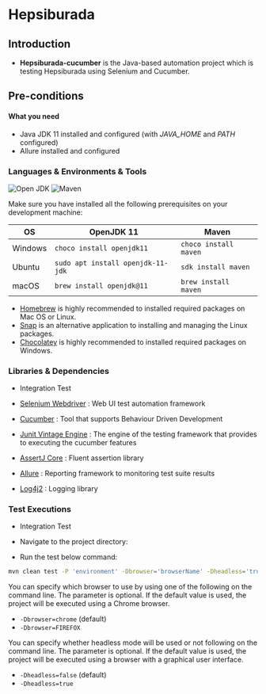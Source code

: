 # Hepsiburada

## Introduction


- **Hepsiburada-cucumber** is the Java-based automation project which is testing Hepsiburada using Selenium and Cucumber.

## Pre-conditions

#### What you need

- Java JDK 11 installed and configured (with _JAVA_HOME_ and _PATH_ configured)
- Allure installed and configured
### Languages & Environments & Tools

![Open JDK](https://img.shields.io/github/v/tag/openjdk/jdk11u?color=%23ff9800&label=openjdk%2011&logo=java&logoColor=%23ff9800&style=for-the-badge) ![Maven](https://img.shields.io/github/v/tag/apache/maven?color=ff5733&label=apache&logo=apache&logoColor=ff5733&style=for-the-badge)

Make sure you have installed all the following prerequisites on your development machine:

| OS      | OpenJDK 11                        | Maven                 |
| ------- | --------------------------------- | --------------------- |
| Windows | `choco install openjdk11`         | `choco install maven` | 
| Ubuntu  | `sudo apt install openjdk-11-jdk` | `sdk install maven`   | 
| macOS   | `brew install openjdk@11`         | `brew install maven`  | 

- [Homebrew](https://brew.sh) is highly recommended to installed required packages on Mac OS or Linux.
- [Snap](https://snapcraft.io/store) is an alternative application to installing and managing the Linux packages.
- [Chocolatey](https://chocolatey.org) is highly recommended to installed required packages on Windows.

### Libraries & Dependencies

- Integration Test

- [Selenium Webdriver](https://selenium.dev) : Web UI test automation framework
- [Cucumber](https://cucumber.io) : Tool that supports Behaviour Driven Development
- [Junit Vintage Engine](https://junit.org/junit5) : The engine of the testing framework that provides to executing the cucumber features
- [AssertJ Core](https://assertj.github.io/doc) : Fluent assertion library
- [Allure](https://docs.qameta.io/allure) : Reporting framework to monitoring test suite results
- [Log4j2](https://logging.apache.org/log4j/2.x) : Logging library

### Test Executions

- Integration Test

- Navigate to the project directory:

- Run the test below command:

```sh
mvn clean test -P 'environment' -Dbrowser='browserName' -Dheadless='true or false'
```

You can specify which browser to use by using one of the following on the command line. The parameter is optional. If the default value is used, the project will be executed using a Chrome browser.

- `-Dbrowser=chrome` (default)
- `-Dbrowser=FIREFOX`

You can specify whether headless mode will be used or not following on the command line. The parameter is optional. If the default value is used, the project will be executed using a browser with a graphical user interface.

- `-Dheadless=false` (default)
- `-Dheadless=true`

